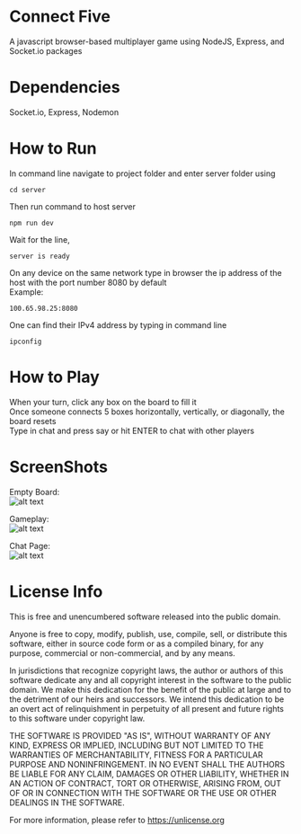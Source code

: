 # Connect Five
A javascript browser-based multiplayer game using NodeJS, Express, and Socket.io packages

# Dependencies
Socket.io, Express, Nodemon

# How to Run
In command line navigate to project folder and enter server folder using
```
cd server
```
Then run command to host server
```
npm run dev
```
Wait for the line,
```
server is ready
```
On any device on the same network type in browser the ip address of the host with the port number 8080 by default  
Example:
```
100.65.98.25:8080
```
One can find their IPv4 address by typing in command line
```
ipconfig
```

# How to Play
When your turn, click any box on the board to fill it  
Once someone connects 5 boxes horizontally, vertically, or diagonally, the board resets  
Type in chat and press say or hit ENTER to chat with other players  

# ScreenShots
Empty Board:  
![alt text](https://github.com/KHodow677/ConnectFive/blob/main/Screenshots/EmptyPage.PNG?raw=true)

Gameplay:  
![alt text](https://github.com/KHodow677/ConnectFive/blob/main/Screenshots/FilledPage.PNG?raw=true)

Chat Page:  
![alt text](https://github.com/KHodow677/ConnectFive/blob/main/Screenshots/ChatPage.PNG?raw=true)

# License Info
This is free and unencumbered software released into the public domain.

Anyone is free to copy, modify, publish, use, compile, sell, or
distribute this software, either in source code form or as a compiled
binary, for any purpose, commercial or non-commercial, and by any
means.

In jurisdictions that recognize copyright laws, the author or authors
of this software dedicate any and all copyright interest in the
software to the public domain. We make this dedication for the benefit
of the public at large and to the detriment of our heirs and
successors. We intend this dedication to be an overt act of
relinquishment in perpetuity of all present and future rights to this
software under copyright law.

THE SOFTWARE IS PROVIDED "AS IS", WITHOUT WARRANTY OF ANY KIND,
EXPRESS OR IMPLIED, INCLUDING BUT NOT LIMITED TO THE WARRANTIES OF
MERCHANTABILITY, FITNESS FOR A PARTICULAR PURPOSE AND NONINFRINGEMENT.
IN NO EVENT SHALL THE AUTHORS BE LIABLE FOR ANY CLAIM, DAMAGES OR
OTHER LIABILITY, WHETHER IN AN ACTION OF CONTRACT, TORT OR OTHERWISE,
ARISING FROM, OUT OF OR IN CONNECTION WITH THE SOFTWARE OR THE USE OR
OTHER DEALINGS IN THE SOFTWARE.

For more information, please refer to <https://unlicense.org>
